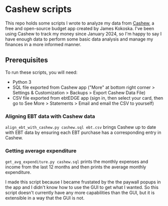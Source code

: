 # Cashew scripts
This repo holds some scripts I wrote to analyze my data from
[Cashew](https://github.com/jameskokoska/Cashew), a free and open-source budget
app created by James Kokoska. I've been using Cashew to track my money since
January 2024, so I'm happy to say I have enough data to perform some basic data
analysis and manage my finances in a more informed manner.

## Prerequisites
To run these scripts, you will need:
- Python 3
- SQL file exported from Cashew app ("More" at bottom right corner > Settings &
  Customization > Backups > Export Cashew Data File)
- CSV file exported from ebtEDGE app (sign in, then select your card, then go to
  See More > Statements > Email and email the CSV to yourself)

### Aligning EBT data with Cashew data
`align_ebt_with_cashew.py cashew.sql ebt.csv` brings Cashew up to date with EBT
data by ensuring each EBT purchase has a corresponding entry in Cashew.

### Getting average expenditure
`get_avg_expenditure.py cashew.sql` prints the monthly expenses and income from
the last 12 months and then prints the average monthly expenditure.

I made this script because I became frustated by the the paywall popups in the
app and I didn't know how to use the GUI to get what I wanted. So this script
doesn't currently have any more capabilities than the GUI, but it is extensible
in a way that the GUI is not.
